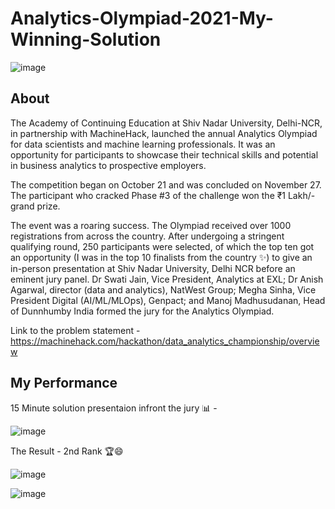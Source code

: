 # Analytics-Olympiad-2021-My-Winning-Solution
![image](https://analyticsindiamag.com/wp-content/uploads/2021/12/ShivNadar_AIM.jpg)

## About

The Academy of Continuing Education at Shiv Nadar University, Delhi-NCR, in partnership with MachineHack, launched the annual Analytics Olympiad for data scientists and machine learning professionals. It was an opportunity for participants to showcase their technical skills and potential in business analytics to prospective employers. 

The competition began on October 21 and was concluded on November 27. The participant who cracked Phase #3 of the challenge won the ₹1 Lakh/- grand prize.

The event was a roaring success. The Olympiad received over 1000 registrations from across the country. After undergoing a stringent qualifying round, 250 participants were selected, of which the top ten got an opportunity (I was in the top 10 finalists from the country ✨) to give an in-person presentation at Shiv Nadar University, Delhi NCR before an eminent jury panel. Dr Swati Jain, Vice President, Analytics at EXL; Dr Anish Agarwal, director (data and analytics), NatWest Group; Megha Sinha, Vice President Digital (AI/ML/MLOps), Genpact; and Manoj Madhusudanan, Head of Dunnhumby India formed the jury for the Analytics Olympiad.

Link to the problem statement - https://machinehack.com/hackathon/data_analytics_championship/overview

## My Performance
15 Minute solution presentaion infront the jury 📊 - 

![image](https://github.com/YashK07/Analytics-Olympiad-2021-My-Winning-Solution/blob/master/Event%20Images/IMG_2011.JPG?raw=true)


The Result - 2nd Rank 🏆😄


![image](https://github.com/YashK07/Analytics-Olympiad-2021-My-Winning-Solution/blob/master/Event%20Images/IMG_1982.JPG?raw=true)

![image](https://github.com/YashK07/Analytics-Olympiad-2021-My-Winning-Solution/blob/master/Event%20Images/IMG_2128.JPG?raw=true)
